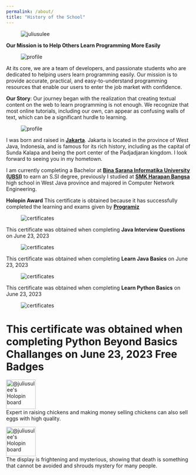 ```yaml
---
permalink: /about/
title: "History of the School"
---
```


<figure class="align-center">
  <img src="https://holopin.me/juliusulee" alt="juliusulee" title="🦖 Holopin">
</figure>

**Our Mission is to Help Others Learn Programming More Easily**

<figure style="width: 250px" class="align-left">
  <img src="{{ site.url }}{{ site.baseurl }}/assets/images/book.jpg" alt="profile">
</figure>

At its core, we are a team of developers, and passionate students who are dedicated to helping users learn programming easily. Our mission is to provide accurate, practical, and easy-to-understand programming resources that enable our users to enter the job market with confidence.

**Our Story**: Our journey began with the realization that creating textual content on the web to learn programming is not enough. We recognize that most online tutorials, including our own, can appear as confusing walls of text, which can be a significant hurdle to learning.

<figure style="width: 150px" class="align-right">
  <img src="{{ site.url }}{{ site.baseurl }}/assets/images/profile/ulee.jpg" alt="profile">
</figure>

I was born and raised in **[Jakarta](https://goo.gl/maps/Ht178nYrYi4pYYDN8)**. Jakarta is located in the province of West Java, Indonesia, and is famous for its rich history, including as the capital of Sunda Kalapa and being the port center of the Padjadjaran kingdom. I look forward to seeing you in my hometown.

I am currently completing a Bachelor at **[Bina Sarana Informatika University (UBSI)](https://goo.gl/maps/SeYPofUEBUFnR2xr6)** to earn an S.SI degree, previously I studied at **[SMK Harapan Bangsa](https://goo.gl/maps/jZExCzgEMXzYFkgy7)** high school in West Java province and majored in Computer Network Engineering.

**Holopin Award** This certificate is obtained because it has successfully completed the learning and exams given by **[Programiz](https://programiz.pro/)**

<figure style="width: 300px" class="align-left">
  <img src="{{ site.url }}{{ site.baseurl }}/files/certificates/Java.png" alt="certificates">
</figure>

This certificate was obtained when completing **Java Interview Questions** on June 23, 2023

<figure style="width: 300px" class="align-right">
  <img src="{{ site.url }}{{ site.baseurl }}/files/certificates/Learn-Java-Basics.png" alt="certificates">
</figure>

This certificate was obtained when completing **Learn Java Basics** on June 23, 2023

<figure style="width: 300px" class="align-left">
  <img src="{{ site.url }}{{ site.baseurl }}/files/certificates/Learn-Python-Basics.png" alt="certificates">
</figure>

This certificate was obtained when completing **Learn Python Basics** on June 23, 2023

<figure style="width: 300px" class="align-right">
  <img src="{{ site.url }}{{ site.baseurl }}/files/certificates/Python-Beyond-Basics-Challanges" alt="certificates">
</figure>

This certificate was obtained when completing **Python Beyond Basics Challanges** on June 23, 2023
Free Badges
======

<a href="https://holopin.io/collect/clioh106o40260fmmpqmskemi"><img title="🦖 Secret" src="https://github.com/Julius-Ulee/School-Programs/assets/61336116/24ad6b1e-d9a5-4bdc-8888-bf27ab07bf80" height="80" width="80" alt="@juliusulee&#39;s Holopin board"></a><br>
Expert in raising chickens and making money selling chickens can also sell eggs with high quality.

<a href="https://holopin.io/collect/cll0hzflb36000fmjkv6mqc0a"><img title="🦖 Secret" src="https://github.com/Julius-Ulee/School-Programs/assets/61336116/4ecbc731-b46d-468e-a98c-f4f88f16f672" height="80" width="80" alt="@juliusulee&#39;s Holopin board"></a><br>
The display is frightening and mysterious, showing that death is something that cannot be avoided and shrouds mystery for many people.
